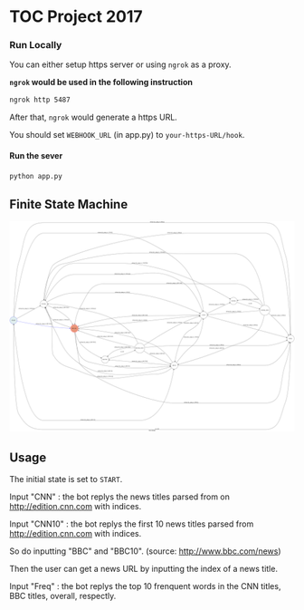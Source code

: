 # TOC Project 2017

### Run Locally
You can either setup https server or using `ngrok` as a proxy.

**`ngrok` would be used in the following instruction**

```sh
ngrok http 5487
```

After that, `ngrok` would generate a https URL.

You should set `WEBHOOK_URL` (in app.py) to `your-https-URL/hook`.

#### Run the sever

```sh
python app.py
```

## Finite State Machine
![fsm](./img/show-fsm.png)

## Usage
The initial state is set to `START`.

Input "CNN" : the bot replys the news titles parsed from on http://edition.cnn.com with indices.

Input "CNN10" : the bot replys the first 10 news titles parsed from http://edition.cnn.com with indices.

So do inputting "BBC" and "BBC10". (source: http://www.bbc.com/news)

Then the user can get a news URL by inputting the index of a news title.

Input "Freq" : the bot replys the top 10 frenquent words in the CNN titles, BBC titles, overall, respectly.